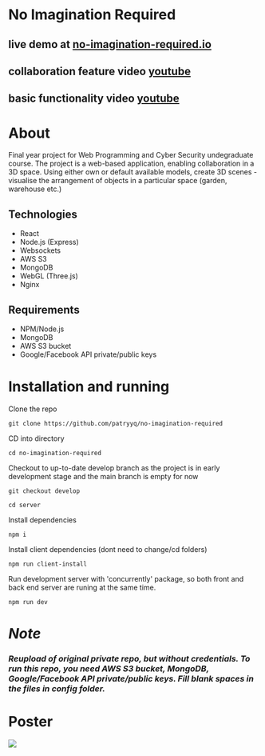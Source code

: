 # No Imagination Required
## live demo at [no-imagination-required.io ](https://no-imagination-required.io "demo at no-imagination-required.io ")
## collaboration feature video [youtube ](https://www.youtube.com/watch?v=TvYoDQ7h6yk "collaboration feature video ")
## basic functionality video [youtube ](https://www.youtube.com/watch?v=NtGhSmtjDug "basic functionality video ")

# About
Final year project for Web Programming and Cyber Security undegraduate course.
The project is a web-based application, enabling collaboration in a 3D space.
Using either own or default available models, create 3D scenes - visualise the arrangement
of objects in a particular space (garden, warehouse etc.) 

## Technologies

- React
- Node.js (Express)
- Websockets
- AWS S3
- MongoDB
- WebGL (Three.js)
- Nginx

## Requirements

- NPM/Node.js
- MongoDB
- AWS S3 bucket
- Google/Facebook API private/public keys

# Installation and running
Clone the repo

```
git clone https://github.com/patryyq/no-imagination-required
```

CD into directory
```
cd no-imagination-required
```

Checkout to up-to-date develop branch as the project is in early development stage and the main branch is empty for now

```
git checkout develop
```
```
cd server
```
Install dependencies
```
npm i
```
Install client dependencies (dont need to change/cd folders)
```
npm run client-install
```
Run development server with 'concurrently' package, so both front and back end server are runing at the same time.
```
npm run dev
```

# ***Note*** 
### ***Reupload of original private repo, but without credentials. To run this repo, you need AWS S3 bucket, MongoDB, Google/Facebook API private/public keys. Fill blank spaces in the files in config folder.***

# Poster
<img src="poster.png">


